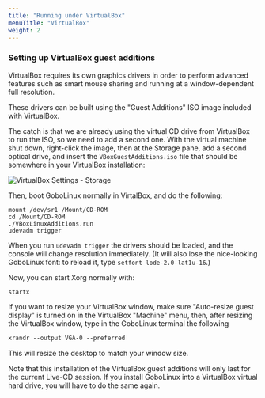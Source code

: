 ```yaml
---
title: "Running under VirtualBox"
menuTitle: "VirtualBox"
weight: 2
---
```


### Setting up VirtualBox guest additions

VirtualBox requires its own graphics drivers in order to perform advanced
features such as smart mouse sharing and running at a window-dependent full
resolution.

These drivers can be built using the "Guest Additions" ISO image included with
VirtualBox.

The catch is that we are already using the virtual CD drive from VirtualBox to
run the ISO, so we need to add a second one. With the virtual machine shut down,
right-click the image, then at the Storage pane, add a second optical drive, and
insert the `VBoxGuestAdditions.iso` file that should be somewhere in your
VirtualBox installation:

![VirtualBox Settings - Storage](../images/virtualbox_storage.png)

Then, boot GoboLinux normally in VirtalBox, and do the following:

```fish
mount /dev/sr1 /Mount/CD-ROM
cd /Mount/CD-ROM
./VBoxLinuxAdditions.run
udevadm trigger
```

When you run `udevadm trigger` the drivers should be loaded, and the console
will change resolution immediately. (It will also lose the nice-looking
GoboLinux font: to reload it, type `setfont lode-2.0-lat1u-16`.)

Now, you can start Xorg normally with:

```fish
startx
```

If you want to resize your VirtualBox window, make sure "Auto-resize guest
display" is turned on in the VirtualBox "Machine" menu, then, after resizing the
VirtualBox window, type in the GoboLinux terminal the following

```xorg
xrandr --output VGA-0 --preferred
```

This will resize the desktop to match your window size.

Note that this installation of the VirtualBox guest additions will only last for
the current Live-CD session. If you install GoboLinux into a VirtualBox virtual
hard drive, you will have to do the same again.
